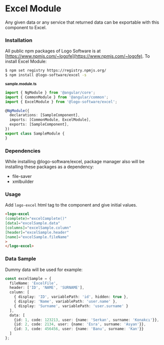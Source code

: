 # Excel Module
Any given data or any service that returned data can be exportable with this component to Excel.

### Installation
All public npm packages of Logo Software is at [https://www.npmjs.com/~logofe](https://www.npmjs.com/~logofe).
To install Excel Module:

```bash
$ npm set registry https://registry.npmjs.org/
$ npm install @logo-software/excel -s
```
<sub>**sample.module.ts**</sub>

```typescript
import { NgModule } from '@angular/core';
import { CommonModule } from '@angular/common';
import { ExcelModule } from '@logo-software/excel';

@NgModule({
  declarations: [SampleComponent],
  imports: [CommonModule, ExcelModule],
  exports: [SampleComponent],
})
export class SampleModule {
}
```

### Dependencies ###
While installing @logo-software/excel, package manager also will be installing these packages as a dependency:
* file-saver
* xmlbuilder
 
### Usage
Add `logo-excel` html tag to the component and give initial values.

```html
<logo-excel
(complete)="excelComplete()"
[data]="excelSample.data"
[columns]="excelSample.column"
[header]="excelSample.header"
[name]="excelSample.fileName"
>
</logo-excel>
```

### Data Sample

Dummy data will be used for example:

```typescript
const excelSample = {
  fileName: 'ExcelFile',
  header: ['ID', 'NAME', 'SURNAME'],
  column: [
    { display: 'ID', variablePath: 'id', hidden: true },
    { display: 'Name', variablePath: 'user.name' },
    { display: 'Surname', variablePath: 'user.surname' }
  ],
  data: [
    {id: 1, code: 123213, user: {name: 'Serkan', surname: 'Konakcı'}},
    {id: 2, code: 2134, user: {name: 'Esra', surname: 'Asyan'}},
    {id: 3, code: 456456, user: {name: 'Banu', surname: 'Kan'}}
  ]
};
```
